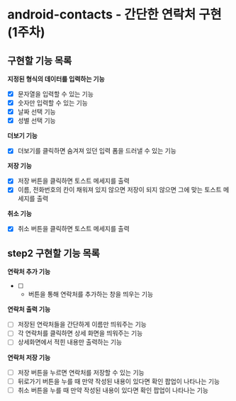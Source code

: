 # android-contacts - 간단한 연락처 구현(1주차)
## 구현할 기능 목록

**지정된 형식의 데이터를 입력하는 기능**
- [x]  문자열을 입력할 수 있는 기능
- [x]  숫자만 입력할 수 있는 기능
- [x]  날짜 선택 기능
- [x]  성별 선택 기능

**더보기 기능**
- [x]  더보기를 클릭하면 숨겨져 있던 입력 폼을 드러낼 수 있는 기능

**저장 기능**
- [x]  저장 버튼을 클릭하면 토스트 메세지를 출력
- [x]  이름, 전화번호의 칸이 채워져 있지 않으면 저장이 되지 않으면 그에 맞는 토스트 메세지를 출력

**취소 기능**
- [x]  취소 버튼을 클릭하면 토스트 메세지를 출력

## step2 구현할 기능 목록

**연락처 추가 기능**
- [ ]  + 버튼을 통해 연락처를 추가하는 창을 띄우는 기능

**연락처 출력 기능**
- [ ]  저장된 연락처들을 간단하게 이름만 띄워주는 기능
- [ ]  각 연락처를 클릭하면 상세 화면을 띄워주는 기능
- [ ]  상세화면에서 적힌 내용만 출력하는 기능

**연락처 저장 기능**
- [ ]  저장 버튼을 누르면 연락처를 저장할 수 있는 기능
- [ ]  뒤로가기 버튼을 누를 때 만약 작성된 내용이 있다면 확인 팝업이 나타나는 기능
- [ ]  취소 버튼을 누를 때 만약 작성된 내용이 있다면 확인 팝업이 나타나는 기능